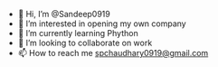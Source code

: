 - 👋 Hi, I’m @Sandeep0919
- 👀 I’m interested in opening my own company
- 🌱 I’m currently learning Phython
- 💞️ I’m looking to collaborate on work
- 📫 How to reach me spchaudhary0919@gmail.com

<!---
Sandeep0919/Sandeep0919 is a ✨ special ✨ repository because its `README.md` (this file) appears on your GitHub profile.
You can click the Preview link to take a look at your changes.
--->
